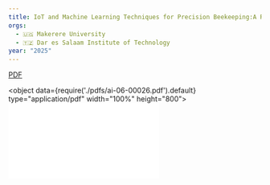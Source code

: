 ```yaml
---
title: IoT and Machine Learning Techniques for Precision Beekeeping:A Review
orgs:
  - 🇺🇬 Makerere University
  - 🇹🇿 Dar es Salaam Institute of Technology
year: "2025"
---
```

[PDF](pdfs/ai-06-00026.pdf)

<object data={require('./pdfs/ai-06-00026.pdf').default} type="application/pdf" width="100%" height="800"></object>
![](pdfs/ai-06-00026.pdf)